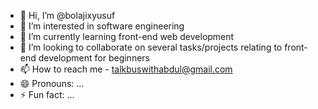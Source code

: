 - 👋 Hi, I’m @bolajixyusuf
- 👀 I’m interested in software engineering
- 🌱 I’m currently learning front-end web development
- 💞️ I’m looking to collaborate on several tasks/projects relating to front-end development for beginners
- 📫 How to reach me - talkbuswithabdul@gmail.com
- 😄 Pronouns: ...
- ⚡ Fun fact: ...

<!---
bolajixyusuf/bolajixyusuf is a ✨ special ✨ repository because its `README.md` (this file) appears on your GitHub profile.
You can click the Preview link to take a look at your changes.
--->
